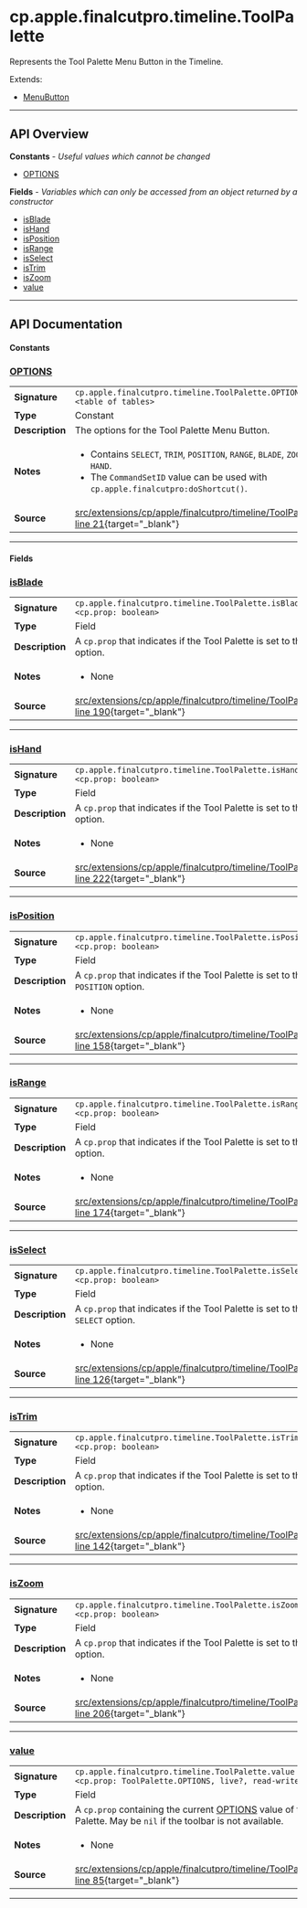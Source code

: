 # cp.apple.finalcutpro.timeline.ToolPalette

Represents the Tool Palette Menu Button in the Timeline.

Extends:
 * [MenuButton](cp.ui.MenuButton.md)

---

## API Overview
**Constants** - _Useful values which cannot be changed_
 * [OPTIONS](#options)

**Fields** - _Variables which can only be accessed from an object returned by a constructor_
 * [isBlade](#isblade)
 * [isHand](#ishand)
 * [isPosition](#isposition)
 * [isRange](#isrange)
 * [isSelect](#isselect)
 * [isTrim](#istrim)
 * [isZoom](#iszoom)
 * [value](#value)


---

## API Documentation

#### Constants


### [OPTIONS](#options)

|                                             |                                                                                     |
| --------------------------------------------|-------------------------------------------------------------------------------------|
| **Signature**                               | `cp.apple.finalcutpro.timeline.ToolPalette.OPTIONS <table of tables>`                                                                    |
| **Type**                                    | Constant                                                                     |
| **Description**                             | The options for the Tool Palette Menu Button.                                                                     |
| **Notes**                                   | <ul><li>Contains `SELECT`, `TRIM`, `POSITION`, `RANGE`, `BLADE`, `ZOOM`, and `HAND`.</li><li>The `CommandSetID` value can be used with `cp.apple.finalcutpro:doShortcut()`.</li></ul> |
| **Source**                                  | [src/extensions/cp/apple/finalcutpro/timeline/ToolPalette.lua line 21](https://github.com/CommandPost/CommandPost/blob/develop/src/extensions/cp/apple/finalcutpro/timeline/ToolPalette.lua#L21){target="_blank"} |

---

#### Fields


### [isBlade](#isblade)

|                                             |                                                                                     |
| --------------------------------------------|-------------------------------------------------------------------------------------|
| **Signature**                               | `cp.apple.finalcutpro.timeline.ToolPalette.isBlade <cp.prop: boolean>`                                                                    |
| **Type**                                    | Field                                                                     |
| **Description**                             | A `cp.prop` that indicates if the Tool Palette is set to the `BLADE` option.                                                                     |
| **Notes**                                   | <ul><li>None</li></ul> |
| **Source**                                  | [src/extensions/cp/apple/finalcutpro/timeline/ToolPalette.lua line 190](https://github.com/CommandPost/CommandPost/blob/develop/src/extensions/cp/apple/finalcutpro/timeline/ToolPalette.lua#L190){target="_blank"} |

---


### [isHand](#ishand)

|                                             |                                                                                     |
| --------------------------------------------|-------------------------------------------------------------------------------------|
| **Signature**                               | `cp.apple.finalcutpro.timeline.ToolPalette.isHand <cp.prop: boolean>`                                                                    |
| **Type**                                    | Field                                                                     |
| **Description**                             | A `cp.prop` that indicates if the Tool Palette is set to the `HAND` option.                                                                     |
| **Notes**                                   | <ul><li>None</li></ul> |
| **Source**                                  | [src/extensions/cp/apple/finalcutpro/timeline/ToolPalette.lua line 222](https://github.com/CommandPost/CommandPost/blob/develop/src/extensions/cp/apple/finalcutpro/timeline/ToolPalette.lua#L222){target="_blank"} |

---


### [isPosition](#isposition)

|                                             |                                                                                     |
| --------------------------------------------|-------------------------------------------------------------------------------------|
| **Signature**                               | `cp.apple.finalcutpro.timeline.ToolPalette.isPosition <cp.prop: boolean>`                                                                    |
| **Type**                                    | Field                                                                     |
| **Description**                             | A `cp.prop` that indicates if the Tool Palette is set to the `POSITION` option.                                                                     |
| **Notes**                                   | <ul><li>None</li></ul> |
| **Source**                                  | [src/extensions/cp/apple/finalcutpro/timeline/ToolPalette.lua line 158](https://github.com/CommandPost/CommandPost/blob/develop/src/extensions/cp/apple/finalcutpro/timeline/ToolPalette.lua#L158){target="_blank"} |

---


### [isRange](#isrange)

|                                             |                                                                                     |
| --------------------------------------------|-------------------------------------------------------------------------------------|
| **Signature**                               | `cp.apple.finalcutpro.timeline.ToolPalette.isRange <cp.prop: boolean>`                                                                    |
| **Type**                                    | Field                                                                     |
| **Description**                             | A `cp.prop` that indicates if the Tool Palette is set to the `RANGE` option.                                                                     |
| **Notes**                                   | <ul><li>None</li></ul> |
| **Source**                                  | [src/extensions/cp/apple/finalcutpro/timeline/ToolPalette.lua line 174](https://github.com/CommandPost/CommandPost/blob/develop/src/extensions/cp/apple/finalcutpro/timeline/ToolPalette.lua#L174){target="_blank"} |

---


### [isSelect](#isselect)

|                                             |                                                                                     |
| --------------------------------------------|-------------------------------------------------------------------------------------|
| **Signature**                               | `cp.apple.finalcutpro.timeline.ToolPalette.isSelect <cp.prop: boolean>`                                                                    |
| **Type**                                    | Field                                                                     |
| **Description**                             | A `cp.prop` that indicates if the Tool Palette is set to the `SELECT` option.                                                                     |
| **Notes**                                   | <ul><li>None</li></ul> |
| **Source**                                  | [src/extensions/cp/apple/finalcutpro/timeline/ToolPalette.lua line 126](https://github.com/CommandPost/CommandPost/blob/develop/src/extensions/cp/apple/finalcutpro/timeline/ToolPalette.lua#L126){target="_blank"} |

---


### [isTrim](#istrim)

|                                             |                                                                                     |
| --------------------------------------------|-------------------------------------------------------------------------------------|
| **Signature**                               | `cp.apple.finalcutpro.timeline.ToolPalette.isTrim <cp.prop: boolean>`                                                                    |
| **Type**                                    | Field                                                                     |
| **Description**                             | A `cp.prop` that indicates if the Tool Palette is set to the `TRIM` option.                                                                     |
| **Notes**                                   | <ul><li>None</li></ul> |
| **Source**                                  | [src/extensions/cp/apple/finalcutpro/timeline/ToolPalette.lua line 142](https://github.com/CommandPost/CommandPost/blob/develop/src/extensions/cp/apple/finalcutpro/timeline/ToolPalette.lua#L142){target="_blank"} |

---


### [isZoom](#iszoom)

|                                             |                                                                                     |
| --------------------------------------------|-------------------------------------------------------------------------------------|
| **Signature**                               | `cp.apple.finalcutpro.timeline.ToolPalette.isZoom <cp.prop: boolean>`                                                                    |
| **Type**                                    | Field                                                                     |
| **Description**                             | A `cp.prop` that indicates if the Tool Palette is set to the `ZOOM` option.                                                                     |
| **Notes**                                   | <ul><li>None</li></ul> |
| **Source**                                  | [src/extensions/cp/apple/finalcutpro/timeline/ToolPalette.lua line 206](https://github.com/CommandPost/CommandPost/blob/develop/src/extensions/cp/apple/finalcutpro/timeline/ToolPalette.lua#L206){target="_blank"} |

---


### [value](#value)

|                                             |                                                                                     |
| --------------------------------------------|-------------------------------------------------------------------------------------|
| **Signature**                               | `cp.apple.finalcutpro.timeline.ToolPalette.value <cp.prop: ToolPalette.OPTIONS, live?, read-write>`                                                                    |
| **Type**                                    | Field                                                                     |
| **Description**                             | A `cp.prop` containing the current [OPTIONS](#OPTIONS) value of the Tool Palette. May be `nil` if the toolbar is not available.                                                                     |
| **Notes**                                   | <ul><li>None</li></ul> |
| **Source**                                  | [src/extensions/cp/apple/finalcutpro/timeline/ToolPalette.lua line 85](https://github.com/CommandPost/CommandPost/blob/develop/src/extensions/cp/apple/finalcutpro/timeline/ToolPalette.lua#L85){target="_blank"} |

---

